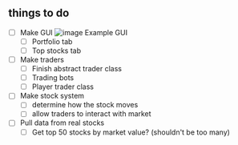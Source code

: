 ## things to do
- [ ] Make GUI
![image](https://github.com/user-attachments/assets/f713eab5-49f6-4970-9a2a-448c62098cb8)
Example GUI
    - [ ] Portfolio tab
    - [ ] Top stocks tab
- [ ] Make traders
    - [ ] Finish abstract trader class
    - [ ] Trading bots
    - [ ] Player trader class
- [ ] Make stock system
    - [ ] determine how the stock moves
    - [ ] allow traders to interact with market
- [ ] Pull data from real stocks
    - [ ] Get top 50 stocks by market value? (shouldn't be too many)
